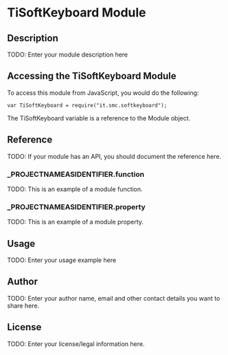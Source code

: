 # TiSoftKeyboard Module

## Description

TODO: Enter your module description here

## Accessing the TiSoftKeyboard Module

To access this module from JavaScript, you would do the following:

	var TiSoftKeyboard = require("it.smc.softkeyboard");

The TiSoftKeyboard variable is a reference to the Module object.	

## Reference

TODO: If your module has an API, you should document
the reference here.

### ___PROJECTNAMEASIDENTIFIER__.function

TODO: This is an example of a module function.

### ___PROJECTNAMEASIDENTIFIER__.property

TODO: This is an example of a module property.

## Usage

TODO: Enter your usage example here

## Author

TODO: Enter your author name, email and other contact
details you want to share here. 

## License

TODO: Enter your license/legal information here.
